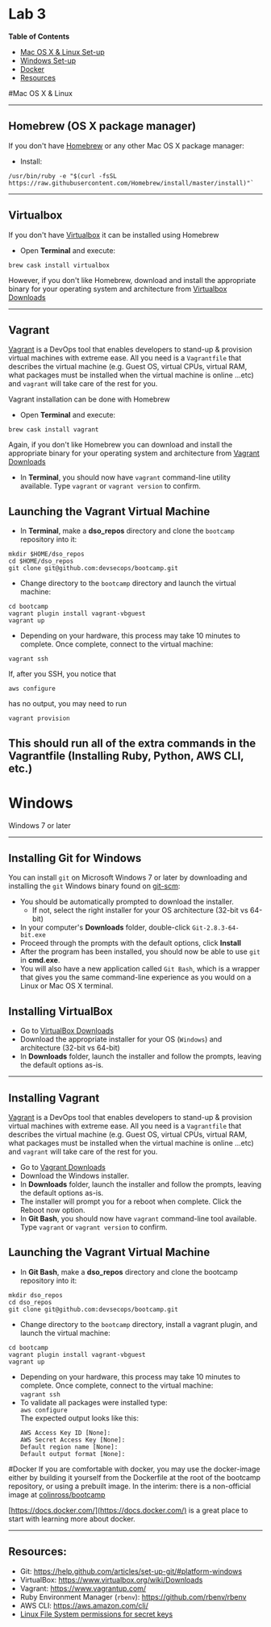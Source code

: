 # Lab 3

**Table of Contents**  

- [Mac OS X & Linux Set-up](#mac)
- [Windows Set-up](#windows)
- [Docker](#docker)
- [Resources](#resources)

#Mac OS X & Linux

---

## Homebrew (OS X package manager)
If you don't have [Homebrew](http://brew.sh/) or any other Mac OS X package manager:
- Install:
```
/usr/bin/ruby -e "$(curl -fsSL https://raw.githubusercontent.com/Homebrew/install/master/install)"`
```
---

## Virtualbox
If you don't have [Virtualbox](https://www.virtualbox.org/wiki/Downloads) it can be installed using Homebrew
- Open **Terminal** and execute:
```
brew cask install virtualbox
```
However, if you don't like Homebrew, download and install the appropriate binary for your operating system and architecture from [Virtualbox Downloads](https://www.virtualbox.org/wiki/Downloads)

---

## Vagrant
[Vagrant](https://www.vagrantup.com/) is a DevOps tool that enables developers to stand-up & provision virtual machines with extreme ease. All you need is a `Vagrantfile` that describes the virtual machine (e.g. Guest OS, virtual CPUs, virtual RAM, what packages must be installed when the virtual machine is online ...etc) and `vagrant` will take care of the rest for you.

Vagrant installation can be done with Homebrew
- Open **Terminal** and execute:
```
brew cask install vagrant
```
Again, if you don't like Homebrew you can download and install the appropriate binary for your operating system and architecture from [Vagrant Downloads](https://www.vagrantup.com/downloads.html)

- In **Terminal**, you should now have `vagrant` command-line utility available. Type `vagrant` or `vagrant version` to confirm.


## Launching the Vagrant Virtual Machine
- In **Terminal**, make a **dso_repos** directory and clone the `bootcamp` repository into it:
```
mkdir $HOME/dso_repos
cd $HOME/dso_repos
git clone git@github.com:devsecops/bootcamp.git
```
- Change directory to the `bootcamp` directory and launch the virtual machine:
```
cd bootcamp
vagrant plugin install vagrant-vbguest
vagrant up
```
- Depending on your hardware, this process may take 10 minutes to complete. Once complete, connect to the virtual machine:
```
vagrant ssh
```

If, after you SSH, you notice that
```
aws configure
```
has no output, you may need to run
```
vagrant provision
```

This should run all of the extra commands in the Vagrantfile (Installing Ruby, Python, AWS CLI, etc.)
---

# Windows

Windows 7 or later

---
## Installing Git for Windows

You can install `git` on Microsoft Windows 7 or later by downloading and installing the `git` Windows binary found on [git-scm](https://git-scm.com/download/win):
- You should be automatically prompted to download the installer.
  - If not, select the right installer for your OS architecture (32-bit vs 64-bit)
- In your computer's **Downloads** folder, double-click `Git-2.8.3-64-bit.exe`
- Proceed through the prompts with the default options, click **Install**
- After the program has been installed, you should now be able to use `git` in **cmd.exe**.
- You will also have a new application called `Git Bash`, which is a wrapper that gives you the same command-line experience as you would on a Linux or Mac OS X terminal.
## Installing VirtualBox
- Go to [VirtualBox Downloads](https://www.virtualbox.org/wiki/Downloads)
- Download the appropriate installer for your OS (`Windows`) and architecture (32-bit vs 64-bit)
- In **Downloads** folder, launch the installer and follow the prompts, leaving the default options as-is.

---

## Installing Vagrant
[Vagrant](https://www.vagrantup.com/) is a DevOps tool that enables developers to stand-up & provision virtual machines with extreme ease. All you need is a `Vagrantfile` that describes the virtual machine (e.g. Guest OS, virtual CPUs, virtual RAM, what packages must be installed when the virtual machine is online ...etc) and `vagrant` will take care of the rest for you.
- Go to [Vagrant Downloads](https://www.vagrantup.com/downloads.html)
- Download the Windows installer.
- In **Downloads** folder, launch the installer and follow the prompts, leaving the default options as-is.
- The installer will prompt you for a reboot when complete. Click the Reboot now option.
- In **Git Bash**, you should now have `vagrant` command-line tool available. Type `vagrant` or `vagrant version` to confirm.

## Launching the Vagrant Virtual Machine
- In **Git Bash**, make a **dso_repos** directory and clone the bootcamp repository into it:
```
mkdir dso_repos
cd dso_repos
git clone git@github.com:devsecops/bootcamp.git
```
- Change directory to the `bootcamp` directory, install a vagrant plugin, and launch the virtual machine:
```
cd bootcamp
vagrant plugin install vagrant-vbguest
vagrant up
```
- Depending on your hardware, this process may take 10 minutes to complete. Once complete, connect to the virtual machine:  
`vagrant ssh`
- To validate all packages were installed type:  
  `aws configure`  
The expected output looks like this:
  ```
  AWS Access Key ID [None]:
  AWS Secret Access Key [None]:
  Default region name [None]:
  Default output format [None]:

  ```


#Docker
If you are comfortable with docker, you may use the docker-image either by building it yourself from the Dockerfile at the root of the bootcamp repository, or using a prebuilt image.
In the interim: there is a non-official image at [colinross/bootcamp](https://hub.docker.com/r/colinross/bootcamp/)

[https://docs.docker.com/](https://docs.docker.com/) is a great place to start with learning more about docker.

---

## Resources:
- Git: https://help.github.com/articles/set-up-git/#platform-windows
- VirtualBox: https://www.virtualbox.org/wiki/Downloads
- Vagrant: https://www.vagrantup.com/
- Ruby Environment Manager (`rbenv`): https://github.com/rbenv/rbenv
- AWS CLI: https://aws.amazon.com/cli/
- [Linux File System permissions for secret keys](https://help.ubuntu.com/community/SSH/OpenSSH/Keys)
